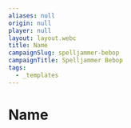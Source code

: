 ```yaml
---
aliases: null
origin: null
player: null
layout: layout.webc
title: Name
campaignSlug: spelljammer-bebop
campaignTitle: Spelljammer Bebop
tags:
  - _templates
---
```

# Name
